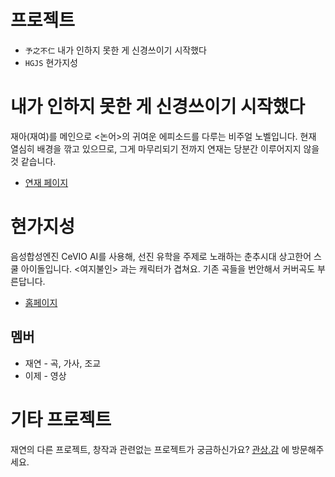 
# 프로젝트

* `予之不仁` 내가 인하지 못한 게 신경쓰이기 시작했다
* `HGJS` 현가지성

# 내가 인하지 못한 게 신경쓰이기 시작했다

재아(재여)를 메인으로 <논어>의 귀여운 에피소드를 다루는 비주얼 노벨입니다. 현재 열심히 배경을 깎고 있으므로, 그게 마무리되기 전까지 연재는 당분간 이루어지지 않을 것 같습니다.

* [연재 페이지](#)

# 현가지성

음성합성엔진 CeVIO AI를 사용해, 선진 유학을 주제로 노래하는 춘추시대 상고한어 스쿨 아이돌입니다. <여지불인> 과는 캐릭터가 겹쳐요. 기존 곡들을 번안해서 커버곡도 부른답니다.

* [홈페이지](https://hgjs.peacht.art)

## 멤버

* 재연 - 곡, 가사, 조교
* 이제 - 영상

# 기타 프로젝트

재연의 다른 프로젝트, 창작과 관련없는 프로젝트가 궁금하신가요? [관상.감](https://gwansangg.am) 에 방문해주세요.
